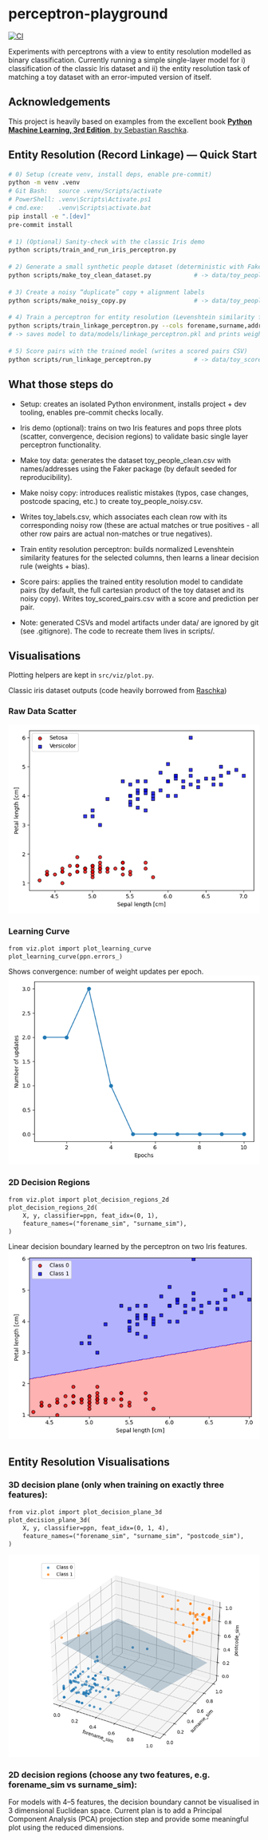 # perceptron-playground

[![CI](https://github.com/grthomson/perceptron-playground/actions/workflows/ci.yml/badge.svg)](https://github.com/grthomson/perceptron-playground/actions/workflows/ci.yml)

Experiments with perceptrons with a view to entity resolution modelled as binary classification. Currently running a simple single-layer model for i) classification of the classic Iris dataset and ii) the entity resolution task of matching a toy dataset with an error-imputed version of itself.

## Acknowledgements

This project is heavily based on examples from the excellent book
[**Python Machine Learning, 3rd Edition**, by Sebastian Raschka](https://github.com/rasbt/python-machine-learning-book-3rd-edition).

## Entity Resolution (Record Linkage) — Quick Start

```bash
# 0) Setup (create venv, install deps, enable pre-commit)
python -m venv .venv
# Git Bash:   source .venv/Scripts/activate
# PowerShell: .venv\Scripts\Activate.ps1
# cmd.exe:    .venv\Scripts\activate.bat
pip install -e ".[dev]"
pre-commit install

# 1) (Optional) Sanity-check with the classic Iris demo
python scripts/train_and_run_iris_perceptron.py

# 2) Generate a small synthetic people dataset (deterministic with Faker)
python scripts/make_toy_clean_dataset.py            # -> data/toy_people_clean.csv

# 3) Create a noisy “duplicate” copy + alignment labels
python scripts/make_noisy_copy.py                   # -> data/toy_people_noisy.csv, data/toy_labels.csv

# 4) Train a perceptron for entity resolution (Levenshtein similarity features)
python scripts/train_linkage_perceptron.py --cols forename,surname,address,city,postcode
# -> saves model to data/models/linkage_perceptron.pkl and prints weights/updates

# 5) Score pairs with the trained model (writes a scored pairs CSV)
python scripts/run_linkage_perceptron.py            # -> data/toy_scored_pairs.csv
```

## What those steps do

- Setup: creates an isolated Python environment, installs project + dev tooling, enables pre-commit checks locally.

- Iris demo (optional): trains on two Iris features and pops three plots (scatter, convergence, decision regions) to validate basic single layer perceptron functionality.

- Make toy data: generates the dataset toy_people_clean.csv with names/addresses using the Faker package (by default seeded for reproducibility).

- Make noisy copy: introduces realistic mistakes (typos, case changes, postcode spacing, etc.) to create toy_people_noisy.csv.

- Writes toy_labels.csv, which associates each clean row with its corresponding noisy row (these are actual matches or true positives - all other row pairs are actual non-matches or true negatives).

- Train entity resolution perceptron: builds normalized Levenshtein similarity features for the selected columns, then learns a linear decision rule (weights + bias).

- Score pairs: applies the trained entity resolution model to candidate pairs (by default, the full cartesian product of the toy dataset and its noisy copy). Writes toy_scored_pairs.csv with a score and prediction per pair.

- Note: generated CSVs and model artifacts under data/ are ignored by git (see .gitignore). The code to recreate them lives in scripts/.

## Visualisations

Plotting helpers are kept in ```src/viz/plot.py```.

Classic iris dataset outputs (code heavily borrowed from [Raschka](https://github.com/rasbt/python-machine-learning-book-3rd-edition))

### Raw Data Scatter
![Iris scatter](docs/images/iris_scatter.png)

### Learning Curve
```
from viz.plot import plot_learning_curve
plot_learning_curve(ppn.errors_)
```
Shows convergence: number of weight updates per epoch.
![Iris learning curve](docs/images/iris_learning.png)

### 2D Decision Regions
```
from viz.plot import plot_decision_regions_2d
plot_decision_regions_2d(
    X, y, classifier=ppn, feat_idx=(0, 1),
    feature_names=("forename_sim", "surname_sim"),
)
```
Linear decision boundary learned by the perceptron on two Iris features.
![Iris decision regions](docs/images/iris_decision_regions.png)

## Entity Resolution Visualisations

### 3D decision plane (only when training on exactly three features):

```
from viz.plot import plot_decision_plane_3d
plot_decision_plane_3d(
    X, y, classifier=ppn, feat_idx=(0, 1, 4),
    feature_names=("forename_sim", "surname_sim", "postcode_sim"),
)
```

![Entity resolution decision regions](docs/images/entity_resolution_3dim_boundary.png)

### 2D decision regions (choose any two features, e.g. forename_sim vs surname_sim):

For models with 4–5 features, the decision boundary cannot be visualised in 3 dimensional Euclidean space. Current plan is to add a Principal Component Analysis (PCA) projection step and provide some meaningful plot using the reduced dimensions.
